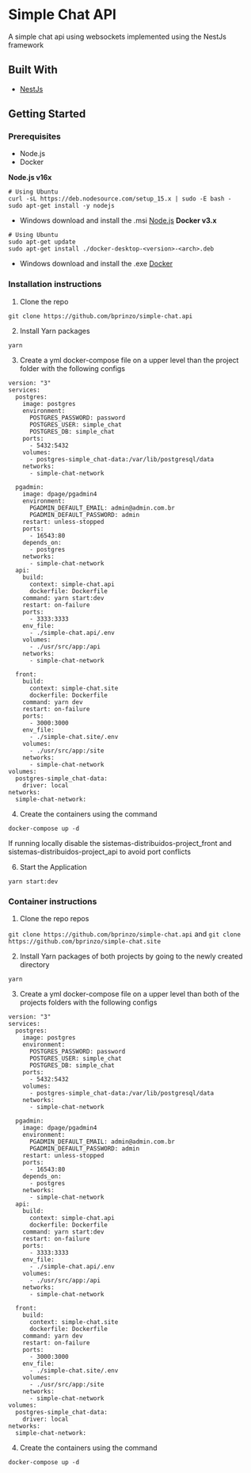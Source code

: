 # Simple Chat API

A simple chat api using websockets implemented using the NestJs framework


## Built With

* [NestJs](https://docs.nestjs.com/)

## Getting Started

### Prerequisites

* Node.js
* Docker

**Node.js v16x**

```
# Using Ubuntu
curl -sL https://deb.nodesource.com/setup_15.x | sudo -E bash -
sudo apt-get install -y nodejs

```
 * Windows download and install the .msi [Node.js](https://nodejs.org/en/)
**Docker v3.x**

```
# Using Ubuntu
sudo apt-get update
sudo apt-get install ./docker-desktop-<version>-<arch>.deb

```
 * Windows download and install the .exe [Docker](https://docs.docker.com/desktop/install/windows-install/)

 ### Installation instructions

1. Clone the repo

```git clone https://github.com/bprinzo/simple-chat.api```

2. Install Yarn packages

```
yarn
```
3. Create a yml docker-compose file on a upper level than the project folder with the following configs
```
version: "3"
services:
  postgres:
    image: postgres
    environment:
      POSTGRES_PASSWORD: password
      POSTGRES_USER: simple_chat
      POSTGRES_DB: simple_chat
    ports:
      - 5432:5432
    volumes:
      - postgres-simple_chat-data:/var/lib/postgresql/data
    networks:
      - simple-chat-network

  pgadmin:
    image: dpage/pgadmin4
    environment:
      PGADMIN_DEFAULT_EMAIL: admin@admin.com.br
      PGADMIN_DEFAULT_PASSWORD: admin
    restart: unless-stopped
    ports:
      - 16543:80
    depends_on:
      - postgres
    networks:
      - simple-chat-network
  api:
    build:
      context: simple-chat.api
      dockerfile: Dockerfile
    command: yarn start:dev
    restart: on-failure
    ports:
      - 3333:3333
    env_file:
      - ./simple-chat.api/.env
    volumes:
      - ./usr/src/app:/api
    networks:
      - simple-chat-network

  front:
    build:
      context: simple-chat.site
      dockerfile: Dockerfile
    command: yarn dev
    restart: on-failure
    ports:
      - 3000:3000
    env_file:
      - ./simple-chat.site/.env
    volumes:
      - ./usr/src/app:/site
    networks:
      - simple-chat-network
volumes:
  postgres-simple_chat-data:
    driver: local
networks:
  simple-chat-network:
```
4. Create the containers using the command
```
docker-compose up -d
```
If running locally disable the sistemas-distribuidos-project_front and sistemas-distribuidos-project_api to avoid port conflicts

6. Start the Application
```
yarn start:dev
```

 ### Container instructions
 1. Clone the repo repos

```git clone https://github.com/bprinzo/simple-chat.api```
and
```git clone https://github.com/bprinzo/simple-chat.site```

2. Install Yarn packages of both projects by going to the newly created directory

```
yarn
```
3. Create a yml docker-compose file on a upper level than both of the projects folders with the following configs
```
version: "3"
services:
  postgres:
    image: postgres
    environment:
      POSTGRES_PASSWORD: password
      POSTGRES_USER: simple_chat
      POSTGRES_DB: simple_chat
    ports:
      - 5432:5432
    volumes:
      - postgres-simple_chat-data:/var/lib/postgresql/data
    networks:
      - simple-chat-network

  pgadmin:
    image: dpage/pgadmin4
    environment:
      PGADMIN_DEFAULT_EMAIL: admin@admin.com.br
      PGADMIN_DEFAULT_PASSWORD: admin
    restart: unless-stopped
    ports:
      - 16543:80
    depends_on:
      - postgres
    networks:
      - simple-chat-network
  api:
    build:
      context: simple-chat.api
      dockerfile: Dockerfile
    command: yarn start:dev
    restart: on-failure
    ports:
      - 3333:3333
    env_file:
      - ./simple-chat.api/.env
    volumes:
      - ./usr/src/app:/api
    networks:
      - simple-chat-network

  front:
    build:
      context: simple-chat.site
      dockerfile: Dockerfile
    command: yarn dev
    restart: on-failure
    ports:
      - 3000:3000
    env_file:
      - ./simple-chat.site/.env
    volumes:
      - ./usr/src/app:/site
    networks:
      - simple-chat-network
volumes:
  postgres-simple_chat-data:
    driver: local
networks:
  simple-chat-network:
```
4. Create the containers using the command
```
docker-compose up -d
```